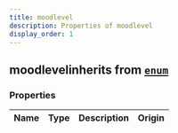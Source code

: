 ```yaml
---
title: moodlevel
description: Properties of moodlevel
display_order: 1
---
```


## moodlevelinherits from [`enum`](./enum.html)

### Properties

| Name | Type | Description | Origin |
|------|------|-------------|--------|


